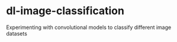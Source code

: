 # dl-image-classification
Experimenting with convolutional models to classify different image datasets
